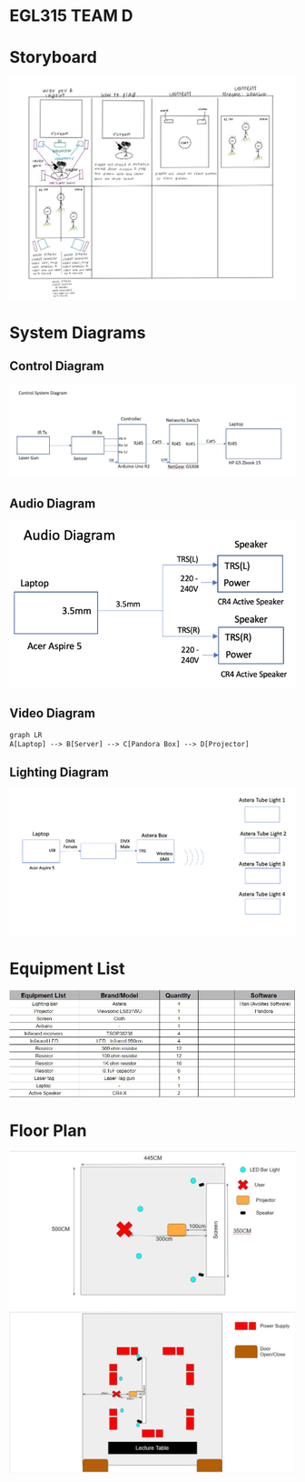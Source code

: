 # EGL315 TEAM D
# Storyboard
![Alt text](images/storyboard.jpeg)

# System Diagrams
 ## Control Diagram
![Alt text](images/Control%20System.jpg)

## Audio Diagram
![Alt text](images/Audio%20Diagram.png)
## Video Diagram
```mermaid
graph LR
A[Laptop] --> B[Server] --> C[Pandora Box] --> D[Projector]
```

## Lighting Diagram
![Alt text](images/lighting%20diagram.png)


# Equipment List
![Alt text](images/BOM.jpg)

# Floor Plan
![Alt text](images/Floor%20Plan%201.jpg)
![Alt text](images/Floor%20Plan%202.jpg)